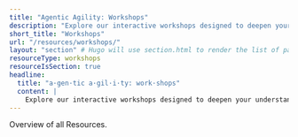 ```yaml
---
title: "Agentic Agility: Workshops"
description: "Explore our interactive workshops designed to deepen your understanding of Engineering Excellence & Technical Leadership, featuring hands-on activities and expert-led discussions."
short_title: "Workshops"
url: "/resources/workshops/"
layout: "section" # Hugo will use section.html to render the list of pages
resourceType: workshops
resourceIsSection: true
headline:
  title: "a·gen·tic a·gil·i·ty: work·shops"
  content: |
    Explore our interactive workshops designed to deepen your understanding of Engineering Excellence & Technical Leadership, featuring hands-on activities and expert-led discussions.
---
```


Overview of all Resources.
